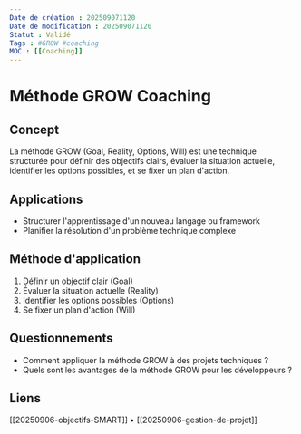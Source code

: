 ```yaml
---
Date de création : 202509071120
Date de modification : 202509071120
Statut : Validé
Tags : #GROW #coaching
MOC : [[Coaching]]
---
```


# Méthode GROW Coaching

## Concept

La méthode GROW (Goal, Reality, Options, Will) est une technique structurée pour définir des objectifs clairs, évaluer la situation actuelle, identifier les options possibles, et se fixer un plan d'action.

## Applications

- Structurer l'apprentissage d'un nouveau langage ou framework
- Planifier la résolution d'un problème technique complexe

## Méthode d'application

1. Définir un objectif clair (Goal)
2. Évaluer la situation actuelle (Reality)
3. Identifier les options possibles (Options)
4. Se fixer un plan d'action (Will)

## Questionnements

- Comment appliquer la méthode GROW à des projets techniques ?
- Quels sont les avantages de la méthode GROW pour les développeurs ?

## Liens

[[20250906-objectifs-SMART]] • [[20250906-gestion-de-projet]]
